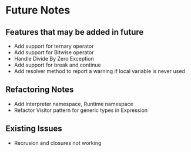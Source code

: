 # Future Notes
## Features that may be added in future
* Add support for ternary operator
* Add support for Bitwise operator
* Handle Divide By Zero Exception
* Add support for break and continue
* Add resolver method to report a warning if local variable is never used

## Refactoring Notes
* Add Interpreter namespace, Runtime namespace
* Refactor Visitor pattern for generic types in Expression

## Existing Issues
* Recrusion and closures not working